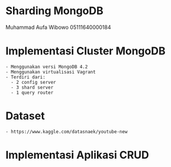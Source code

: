# Sharding MongoDB
 
 Muhammad Aufa Wibowo 05111640000184

 # Implementasi Cluster MongoDB
    - Menggunakan versi MongoDB 4.2
    - Menggunakan virtualisasi Vagrant
    - Terdiri dari:
      - 2 config server
      - 3 shard server
      - 1 query router

 # Dataset
    - https://www.kaggle.com/datasnaek/youtube-new

 # Implementasi Aplikasi CRUD


